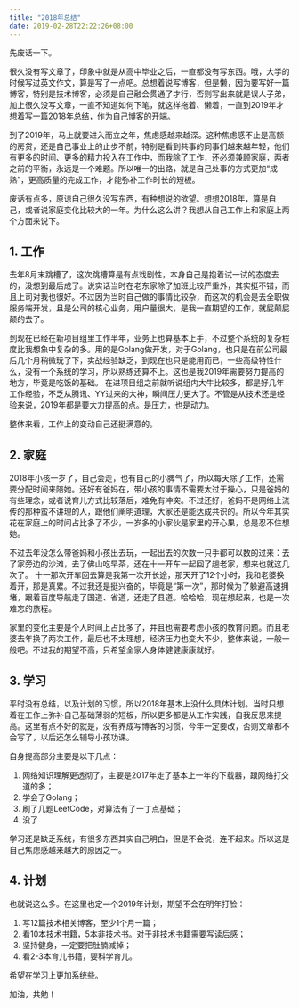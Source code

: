 ```yaml
---
title: "2018年总结"
date: 2019-02-28T22:22:26+08:00
---
```


先废话一下。

很久没有写文章了，印象中就是从高中毕业之后，一直都没有写东西。哦，大学的时候写过英文作文，算是写了一点吧。总想着说写博客，但是懒，因为要写好一篇博客，特别是技术博客，必须是自己融会贯通了才行，否则写出来就是误人子弟，加上很久没写文章，一直不知道如何下笔，就这样拖着、懒着，一直到2019年才想着写一篇2018年总结，作为自己博客的开端。

到了2019年，马上就要进入而立之年，焦虑感越来越深。这种焦虑感不止是高额的房贷，还是自己事业上的止步不前，特别是看到共事的同事们越来越年轻，他们有更多的时间、更多的精力投入在工作中，而我除了工作，还必须兼顾家庭，两者之前的平衡，永远是一个难题。所以唯一的出路，就是自己处事的方式更加“成熟”，更高质量的完成工作，才能弥补工作时长的短板。

废话有点多，原谅自己很久没写东西，有种想说的欲望。想想2018年，算是自己，或者说家庭变化比较大的一年。为什么这么讲？我想从自己工作上和家庭上两个方面来说下。


## 1. 工作

去年8月末跳槽了，这次跳槽算是有点戏剧性，本身自己是抱着试一试的态度去的，没想到最后成了。说实话当时在老东家除了加班比较严重外，其实挺不错，而且上司对我也很好。不过因为当时自己做的事情比较杂，而这次的机会是去全职做服务端开发，且是公司的核心业务，用户量很大，是我一直期望的工作，就屁颠屁颠的去了。

到现在已经在新项目组里工作半年，业务上也算基本上手，不过整个系统的复杂程度比我想象中复杂的多。用的是Golang做开发，对于Golang，也只是在前公司最后几个月稍微玩了下，实战经验缺乏，到现在也只是能用而已，一些高级特性什么，没有一个系统的学习，所以熟练还算不上。这也是我2019年需要努力提高的地方，毕竟是吃饭的基础。
在进项目组之前就听说组内大牛比较多，都是好几年工作经验，不乏从腾讯、YY过来的大神，瞬间压力更大了。不管是从技术还是经验来说，2019年都是要大力提高的点。是压力，也是动力。

整体来看，工作上的变动自己还挺满意的。


## 2. 家庭

2018年小孩一岁了，自己会走，也有自己的小脾气了，所以每天除了工作，还需要分配时间来陪她。还好有爸妈在，带小孩的事情不需要太过于操心，只是爸妈的有些理念，或者说育儿方式比较落后，难免有冲突。不过还好，爸妈不是网络上流传的那种蛮不讲理的人，跟他们阐明道理，大家还是能达成共识的。所以今年其实花在家庭上的时间占比多了不少，一岁多的小家伙是家里的开心果，总是忍不住想她。

不过去年没怎么带爸妈和小孩出去玩，一起出去的次数一只手都可以数的过来：去了家旁边的沙滩，去了佛山吃早茶，还在十一开车一起回了趟老家，想来也就这几次了。
十一那次开车回去算是我第一次开长途，那天开了12个小时，我和老婆换着开，那是真累。不过我还是挺兴奋的，毕竟是“第一次”，那时候为了躲避高速拥堵，跟着百度导航走了国道、省道，还走了县道。哈哈哈，现在想起来，也是一次难忘的旅程。

家里的变化主要是个人时间上占比多了，并且也需要考虑小孩的教育问题。而且老婆去年换了两次工作，最后也不太理想，经济压力也变大不少，整体来说，一般一般吧。不过我的期望不高，只希望全家人身体健健康康就好。


## 3. 学习

平时没有总结，以及计划的习惯，所以2018年基本上没什么具体计划。当时只想着在工作上弥补自己基础薄弱的短板，所以更多都是从工作实践，自我反思来提高。这里有点不好的就是，没有养成写博客的习惯，今年一定要改，否则文章都不会写了，以后还怎么辅导小孩功课。

自身提高部分主要是以下几点：

1. 网络知识理解更透彻了，主要是2017年走了基本上一年的下载器，跟网络打交道的多；
2. 学会了Golang；
3. 刷了几题LeetCode，对算法有了一丁点基础；
4. 没了

学习还是缺乏系统，有很多东西其实自己明白，但是不会说，连不起来。所以这是自己焦虑感越来越大的原因之一。


## 4. 计划

也就说这么多。在这里也定一个2019年计划，期望不会在明年打脸：

1. 写12篇技术相关博客，至少1个月一篇；
2. 看10本技术书籍，5本非技术书。对于非技术书籍需要写读后感；
3. 坚持健身，一定要把肚腩减掉；
4. 看2-3本育儿书籍，要科学育儿。

希望在学习上更加系统些。

加油，共勉！